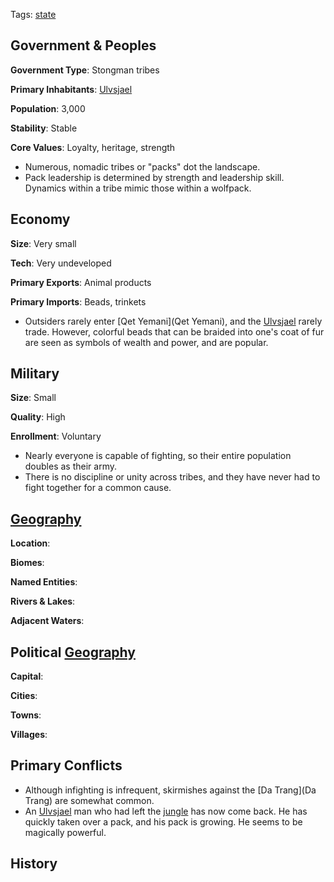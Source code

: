 Tags: [state](States)

## Government & Peoples

**Government Type**: Stongman tribes

**Primary Inhabitants**: [Ulvsjael](Ulvsjael)

**Population**: 3,000

**Stability**: Stable

**Core Values**: Loyalty, heritage, strength

- Numerous, nomadic tribes or "packs" dot the landscape.
- Pack leadership is determined by strength and leadership skill. Dynamics within a tribe mimic those within a wolfpack.


## Economy

**Size**: Very small

**Tech**: Very undeveloped

**Primary Exports**: Animal products

**Primary Imports**: Beads, trinkets

- Outsiders rarely enter [Qet Yemani](Qet Yemani), and the [Ulvsjael](Ulvsjael) rarely trade. However, colorful beads that can be braided into one's coat of fur are seen as symbols of wealth and power, and are popular.


## Military

**Size**: Small

**Quality**: High

**Enrollment**: Voluntary

- Nearly everyone is capable of fighting, so their entire population doubles as their army.
- There is no discipline or unity across tribes, and they have never had to fight together for a common cause.


## [Geography](Geography)

**Location**: 

**Biomes**: 

**Named Entities**:

**Rivers & Lakes**: 

**Adjacent Waters**: 


## Political [Geography](Geography)

**Capital**: 

**Cities**: 

**Towns**: 

**Villages**: 


## Primary Conflicts

- Although infighting is infrequent, skirmishes against the [Da Trang](Da Trang) are somewhat common.
- An [Ulvsjael](Ulvsjael) man who had left the [jungle](Jungles) has now come back. He has quickly taken over a pack, and his pack is growing. He seems to be magically powerful.


## History

